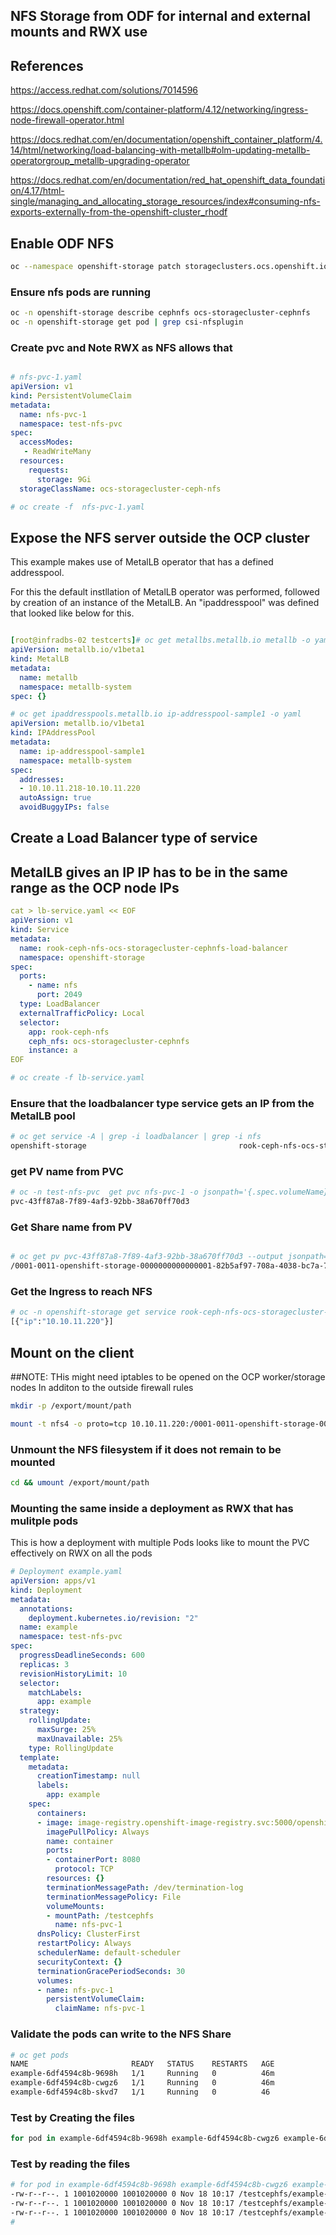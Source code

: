 ## NFS Storage from ODF for internal and external mounts and RWX use


## References

https://access.redhat.com/solutions/7014596

https://docs.openshift.com/container-platform/4.12/networking/ingress-node-firewall-operator.html

https://docs.redhat.com/en/documentation/openshift_container_platform/4.14/html/networking/load-balancing-with-metallb#olm-updating-metallb-operatorgroup_metallb-upgrading-operator

https://docs.redhat.com/en/documentation/red_hat_openshift_data_foundation/4.17/html-single/managing_and_allocating_storage_resources/index#consuming-nfs-exports-externally-from-the-openshift-cluster_rhodf


## Enable ODF NFS

```bash
oc --namespace openshift-storage patch storageclusters.ocs.openshift.io ocs-storagecluster --type merge --patch '{"spec": {"nfs":{"enable": true}}}'
```
### Ensure nfs pods are running

```bash
oc -n openshift-storage describe cephnfs ocs-storagecluster-cephnfs
oc -n openshift-storage get pod | grep csi-nfsplugin
```

### Create pvc and Note RWX as NFS allows that

```yaml

# nfs-pvc-1.yaml
apiVersion: v1
kind: PersistentVolumeClaim
metadata:
  name: nfs-pvc-1
  namespace: test-nfs-pvc
spec:
  accessModes:
   - ReadWriteMany
  resources:
    requests:
      storage: 9Gi
  storageClassName: ocs-storagecluster-ceph-nfs
```

```bash
# oc create -f  nfs-pvc-1.yaml
```

## Expose the NFS server outside the OCP cluster

This example makes use of MetalLB operator that has a defined addresspool.

For this the default instllation of MetalLB operator was performed, followed by creation of an instance of the MetalLB. An "ipaddresspool" was defined that looked like below for this.

```yaml

[root@infradbs-02 testcerts]# oc get metallbs.metallb.io metallb -o yaml
apiVersion: metallb.io/v1beta1
kind: MetalLB
metadata:
  name: metallb
  namespace: metallb-system
spec: {}
```


```yaml
# oc get ipaddresspools.metallb.io ip-addresspool-sample1 -o yaml
apiVersion: metallb.io/v1beta1
kind: IPAddressPool
metadata:
  name: ip-addresspool-sample1
  namespace: metallb-system
spec:
  addresses:
  - 10.10.11.218-10.10.11.220
  autoAssign: true
  avoidBuggyIPs: false
```


## Create a Load Balancer type of service

## MetalLB gives an IP IP has to be in the same range as the OCP node IPs

```yaml
cat > lb-service.yaml << EOF
apiVersion: v1
kind: Service
metadata:
  name: rook-ceph-nfs-ocs-storagecluster-cephnfs-load-balancer
  namespace: openshift-storage
spec:
  ports:
    - name: nfs
      port: 2049
  type: LoadBalancer
  externalTrafficPolicy: Local
  selector:
    app: rook-ceph-nfs
    ceph_nfs: ocs-storagecluster-cephnfs
    instance: a
EOF
```

```bash
# oc create -f lb-service.yaml
```

### Ensure that the loadbalancer type service gets an IP from the MetalLB pool

```bash
# oc get service -A | grep -i loadbalancer | grep -i nfs
openshift-storage                                  rook-ceph-nfs-ocs-storagecluster-cephnfs-load-balancer            LoadBalancer   172.32.194.250   10.10.11.220                                                                        2049:31920/TCP                                                                                             101m
```

### get PV name from PVC

```bash
# oc -n test-nfs-pvc  get pvc nfs-pvc-1 -o jsonpath='{.spec.volumeName}'
pvc-43ff87a8-7f89-4af3-92bb-38a670ff70d3
```

### Get Share name from PV
```bash

# oc get pv pvc-43ff87a8-7f89-4af3-92bb-38a670ff70d3 --output jsonpath='{.spec.csi.volumeAttributes.share}'
/0001-0011-openshift-storage-0000000000000001-82b5af97-708a-4038-bc7a-74c5188cc340
```

### Get the Ingress to reach NFS

```bash
# oc -n openshift-storage get service rook-ceph-nfs-ocs-storagecluster-cephnfs-load-balancer --output jsonpath='{.status.loadBalancer.ingress}'
[{"ip":"10.10.11.220"}]
```

## Mount on the client

##NOTE: THis might need iptables to be opened on the OCP worker/storage nodes In additon to the outside firewall rules

```bash
mkdir -p /export/mount/path

mount -t nfs4 -o proto=tcp 10.10.11.220:/0001-0011-openshift-storage-0000000000000001-ba9426ab-d61b-11ec-9ffd-0a580a800215 /export/mount/path
```

### Unmount the NFS filesystem if it does not remain to be mounted
```bash
cd && umount /export/mount/path
```

### Mounting the same inside a deployment as RWX that has mulitple pods

This is how a deployment with multiple Pods looks like to mount the PVC effectively on RWX on all the pods


```yaml
# Deployment example.yaml
apiVersion: apps/v1
kind: Deployment
metadata:
  annotations:
    deployment.kubernetes.io/revision: "2"
  name: example
  namespace: test-nfs-pvc
spec:
  progressDeadlineSeconds: 600
  replicas: 3
  revisionHistoryLimit: 10
  selector:
    matchLabels:
      app: example
  strategy:
    rollingUpdate:
      maxSurge: 25%
      maxUnavailable: 25%
    type: RollingUpdate
  template:
    metadata:
      creationTimestamp: null
      labels:
        app: example
    spec:
      containers:
      - image: image-registry.openshift-image-registry.svc:5000/openshift/httpd:latest
        imagePullPolicy: Always
        name: container
        ports:
        - containerPort: 8080
          protocol: TCP
        resources: {}
        terminationMessagePath: /dev/termination-log
        terminationMessagePolicy: File
        volumeMounts:
        - mountPath: /testcephfs
          name: nfs-pvc-1
      dnsPolicy: ClusterFirst
      restartPolicy: Always
      schedulerName: default-scheduler
      securityContext: {}
      terminationGracePeriodSeconds: 30
      volumes:
      - name: nfs-pvc-1
        persistentVolumeClaim:
          claimName: nfs-pvc-1

```

### Validate the pods can write to the NFS Share

```bash
# oc get pods
NAME                       READY   STATUS    RESTARTS   AGE
example-6df4594c8b-9698h   1/1     Running   0          46m
example-6df4594c8b-cwgz6   1/1     Running   0          46m
example-6df4594c8b-skvd7   1/1     Running   0          46
```

### Test by Creating the files

```bash
for pod in example-6df4594c8b-9698h example-6df4594c8b-cwgz6 example-6df4594c8b-skvd7 ; do oc exec $pod -- touch /testcephfs/$pod; done
```

### Test by reading the files

```bash
# for pod in example-6df4594c8b-9698h example-6df4594c8b-cwgz6 example-6df4594c8b-skvd7 ; do oc exec $pod -- ls -la /testcephfs/$pod; done
-rw-r--r--. 1 1001020000 1001020000 0 Nov 18 10:17 /testcephfs/example-6df4594c8b-9698h
-rw-r--r--. 1 1001020000 1001020000 0 Nov 18 10:17 /testcephfs/example-6df4594c8b-cwgz6
-rw-r--r--. 1 1001020000 1001020000 0 Nov 18 10:17 /testcephfs/example-6df4594c8b-skvd7
#

```
